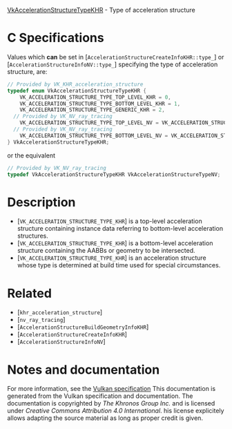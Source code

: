 [VkAccelerationStructureTypeKHR](https://www.khronos.org/registry/vulkan/specs/1.3-extensions/man/html/VkAccelerationStructureTypeKHR.html) - Type of acceleration structure

# C Specifications
Values which  **can**  be set in
[`AccelerationStructureCreateInfoKHR::type_`]
or
[`AccelerationStructureInfoNV::type_`]
specifying the type of acceleration structure, are:
```c
// Provided by VK_KHR_acceleration_structure
typedef enum VkAccelerationStructureTypeKHR {
    VK_ACCELERATION_STRUCTURE_TYPE_TOP_LEVEL_KHR = 0,
    VK_ACCELERATION_STRUCTURE_TYPE_BOTTOM_LEVEL_KHR = 1,
    VK_ACCELERATION_STRUCTURE_TYPE_GENERIC_KHR = 2,
  // Provided by VK_NV_ray_tracing
    VK_ACCELERATION_STRUCTURE_TYPE_TOP_LEVEL_NV = VK_ACCELERATION_STRUCTURE_TYPE_TOP_LEVEL_KHR,
  // Provided by VK_NV_ray_tracing
    VK_ACCELERATION_STRUCTURE_TYPE_BOTTOM_LEVEL_NV = VK_ACCELERATION_STRUCTURE_TYPE_BOTTOM_LEVEL_KHR,
} VkAccelerationStructureTypeKHR;
```
or the equivalent
```c
// Provided by VK_NV_ray_tracing
typedef VkAccelerationStructureTypeKHR VkAccelerationStructureTypeNV;
```

# Description
- [`VK_ACCELERATION_STRUCTURE_TYPE_KHR`] is a top-level acceleration structure containing instance data referring to bottom-level acceleration structures.
- [`VK_ACCELERATION_STRUCTURE_TYPE_KHR`] is a bottom-level acceleration structure containing the AABBs or geometry to be intersected.
- [`VK_ACCELERATION_STRUCTURE_TYPE_KHR`] is an acceleration structure whose type is determined at build time used for special circumstances.

# Related
- [`khr_acceleration_structure`]
- [`nv_ray_tracing`]
- [`AccelerationStructureBuildGeometryInfoKHR`]
- [`AccelerationStructureCreateInfoKHR`]
- [`AccelerationStructureInfoNV`]

# Notes and documentation
For more information, see the [Vulkan specification](https://www.khronos.org/registry/vulkan/specs/1.3-extensions/html/vkspec.html)
This documentation is generated from the Vulkan specification and documentation.
The documentation is copyrighted by *The Khronos Group Inc.* and is licensed under *Creative Commons Attribution 4.0 International*.
his license explicitely allows adapting the source material as long as proper credit is given.
        